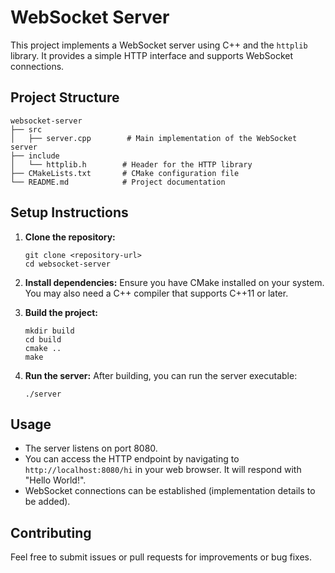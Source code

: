 # WebSocket Server

This project implements a WebSocket server using C++ and the `httplib` library. It provides a simple HTTP interface and supports WebSocket connections.

## Project Structure

```
websocket-server
├── src
│   ├── server.cpp        # Main implementation of the WebSocket server
├── include
│   └── httplib.h        # Header for the HTTP library
├── CMakeLists.txt       # CMake configuration file
└── README.md            # Project documentation
```

## Setup Instructions

1. **Clone the repository:**
   ```
   git clone <repository-url>
   cd websocket-server
   ```

2. **Install dependencies:**
   Ensure you have CMake installed on your system. You may also need a C++ compiler that supports C++11 or later.

3. **Build the project:**
   ```
   mkdir build
   cd build
   cmake ..
   make
   ```

4. **Run the server:**
   After building, you can run the server executable:
   ```
   ./server
   ```

## Usage

- The server listens on port 8080.
- You can access the HTTP endpoint by navigating to `http://localhost:8080/hi` in your web browser. It will respond with "Hello World!".
- WebSocket connections can be established (implementation details to be added).

## Contributing

Feel free to submit issues or pull requests for improvements or bug fixes.
